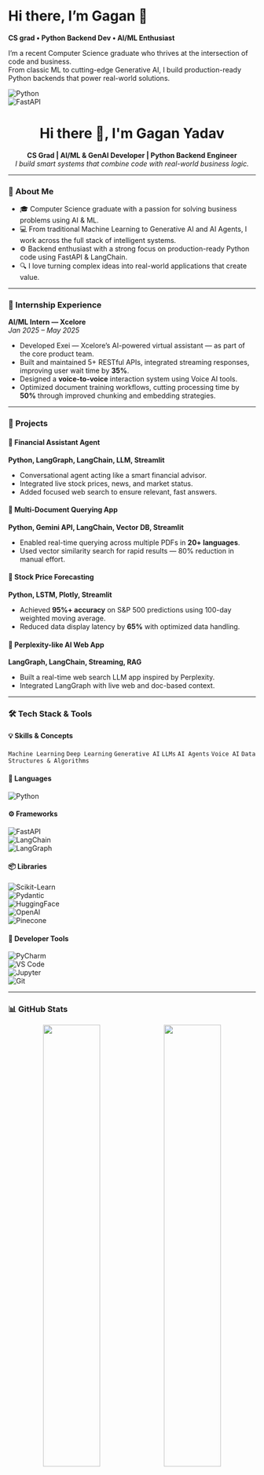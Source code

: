 # Hi there, I’m **Gagan** 👋  
**CS grad • Python Backend Dev • AI/ML Enthusiast**  

I’m a recent Computer Science graduate who thrives at the intersection of code and business.  
From classic ML to cutting-edge Generative AI, I build production-ready Python backends that power real-world solutions.  

![Python](https://img.shields.io/badge/Python-3.12-blue)  
![FastAPI](https://img.shields.io/badge/FastAPI-Production-green)  




<h1 align="center">Hi there 👋, I'm Gagan Yadav</h1>  
<p align="center">
  <b>CS Grad | AI/ML & GenAI Developer | Python Backend Engineer</b><br>
  <i>I build smart systems that combine code with real-world business logic.</i>
</p>

---

### 🧠 About Me
- 🎓 Computer Science graduate with a passion for solving business problems using AI & ML.
- 💻 From traditional Machine Learning to Generative AI and AI Agents, I work across the full stack of intelligent systems.
- ⚙️ Backend enthusiast with a strong focus on production-ready Python code using FastAPI & LangChain.
- 🔍 I love turning complex ideas into real-world applications that create value.

---

### 🚀 Internship Experience
**AI/ML Intern — Xcelore**  
*Jan 2025 – May 2025*  
- Developed Exei — Xcelore’s AI-powered virtual assistant — as part of the core product team.  
- Built and maintained 5+ RESTful APIs, integrated streaming responses, improving user wait time by **35%**.  
- Designed a **voice-to-voice** interaction system using Voice AI tools.  
- Optimized document training workflows, cutting processing time by **50%** through improved chunking and embedding strategies.  

---

### 💼 Projects

#### 🔹 Financial Assistant Agent  
**Python, LangGraph, LangChain, LLM, Streamlit**  
- Conversational agent acting like a smart financial advisor.  
- Integrated live stock prices, news, and market status.  
- Added focused web search to ensure relevant, fast answers.

#### 🔹 Multi-Document Querying App  
**Python, Gemini API, LangChain, Vector DB, Streamlit**  
- Enabled real-time querying across multiple PDFs in **20+ languages**.  
- Used vector similarity search for rapid results — 80% reduction in manual effort.

#### 🔹 Stock Price Forecasting  
**Python, LSTM, Plotly, Streamlit**  
- Achieved **95%+ accuracy** on S&P 500 predictions using 100-day weighted moving average.  
- Reduced data display latency by **65%** with optimized data handling.

#### 🔹 Perplexity-like AI Web App  
**LangGraph, LangChain, Streaming, RAG**  
- Built a real-time web search LLM app inspired by Perplexity.  
- Integrated LangGraph with live web and doc-based context.

---

### 🛠️ Tech Stack & Tools

#### 💡 Skills & Concepts  
`Machine Learning` `Deep Learning` `Generative AI` `LLMs` `AI Agents` `Voice AI` `Data Structures & Algorithms`

#### 💬 Languages  
![Python](https://img.shields.io/badge/Python-3776AB?style=flat&logo=python&logoColor=white)

#### ⚙️ Frameworks  
![FastAPI](https://img.shields.io/badge/FastAPI-005571?style=flat&logo=fastapi&logoColor=white)  
![LangChain](https://img.shields.io/badge/LangChain-000000?style=flat&logo=chainlink&logoColor=white)  
![LangGraph](https://img.shields.io/badge/LangGraph-blueviolet)

#### 📦 Libraries  
![Scikit-Learn](https://img.shields.io/badge/Scikit--Learn-F7931E?style=flat&logo=scikit-learn&logoColor=white)  
![Pydantic](https://img.shields.io/badge/Pydantic-004880?style=flat&logo=pydantic&logoColor=white)  
![HuggingFace](https://img.shields.io/badge/HuggingFace-FFD21F?style=flat&logo=huggingface&logoColor=black)  
![OpenAI](https://img.shields.io/badge/OpenAI-412991?style=flat&logo=openai&logoColor=white)  
![Pinecone](https://img.shields.io/badge/Pinecone-45a29e?style=flat&logo=pinecone&logoColor=white)

#### 🧰 Developer Tools  
![PyCharm](https://img.shields.io/badge/PyCharm-000000?style=flat&logo=pycharm&logoColor=white)  
![VS Code](https://img.shields.io/badge/VS_Code-007ACC?style=flat&logo=visual-studio-code&logoColor=white)  
![Jupyter](https://img.shields.io/badge/Jupyter-F37626?style=flat&logo=jupyter&logoColor=white)  
![Git](https://img.shields.io/badge/Git-F05032?style=flat&logo=git&logoColor=white)

---

### 📊 GitHub Stats
<p align="center">
  <img src="https://github-readme-stats.vercel.app/api?username=gagan-yadav&show_icons=true&theme=radical" width="48%"/>
  <img src="https://github-readme-stats.vercel.app/api/top-langs/?username=gagan-yadav&layout=compact&theme=radical" width="48%"/>
</p>

---

### 🌐 Let’s Connect  
[![LinkedIn](https://img.shields.io/badge/LinkedIn-Gagan_Yadav-0077B5?style=flat&logo=linkedin&logoColor=white)](https://www.linkedin.com/in/gagan-yadav-882932231/)  
✉️ gagan.yadav@example.com *(replace with your real one)*

---

> “I love solving business problems with code — especially when AI is involved.”


